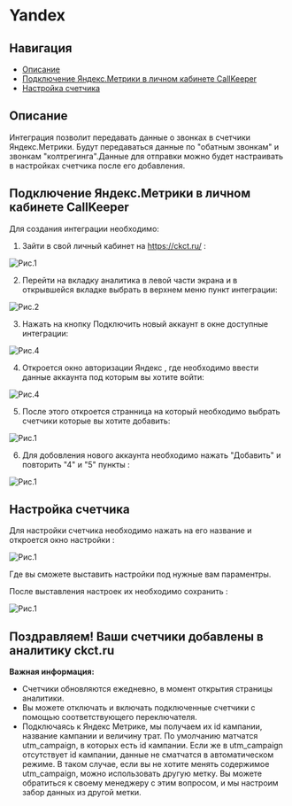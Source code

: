 # Yandex

## Навигация
* [Описание ](#Описание)
* [Подключение Яндекс.Метрики в личном кабинете CallKeeper](#Подключение-Яндекс.Метрики-в-личном-кабинете-CallKeeper)
* [Настройка счетчика ](#Настройка-счетчика)


## Описание

Интеграция позволит передавать данные о звонках в счетчики Яндекс.Метрики. Будут передаваться данные по "обатным звонкам" и звонкам "колтрегинга".Данные для отправки можно будет настраивать в настройках счетчика после его добавления.

## Подключение Яндекс.Метрики в личном кабинете CallKeeper

Для создания интеграции необходимо:

1. Зайти в свой личный кабинет на https://ckct.ru/ :

![Рис.1](images/LK_CT_1.jpg)

2. Перейти на вкладку аналитика в левой части экрана и в открывшейся вкладке выбрать в верхнем меню пункт интеграции:

![Рис.2](images/inter_1.jpg)

3. Нажать на кнопку Подключить новый аккаунт в окне доступные интеграции:

![Рис.4](images/add_akk_1.jpg)

4. Откроется окно авторизации Яндекс , где необходимо ввести данные аккаунта под которым вы хотите войти:

![Рис.4](images/login_1.jpg)

5. После этого откроется странница на который необходимо выбрать счетчики которые вы хотите добавить: 

![Рис.1](images/shetshik.png)

6. Для добовления нового аккаунта необходимо нажать "Добавить" и повторить "4" и "5" пункты :

![Рис.1](images/glavnai_1.png)

## Настройка счетчика

Для настройки счетчика необходимо нажать на его название и откроется окно настройки : 

![Рис.1](images/seting.png)

Где вы сможете выставить настройки под нужные вам параментры.

После выставления настроек их необходимо сохранить :

![Рис.1](images/save.png)


## Поздравляем! Ваши счетчики добавлены в аналитику ckct.ru

**Важная информация:**

* Счетчики обновляются ежедневно, в момент открытия страницы аналитики. 
* Вы можете отключать и включать подключенные счетчики с помощью соответствующего переключателя.
* Подключаясь к Яндекс Метрике, мы получаем их id кампании, название кампании и величину трат. По умолчанию матчатся utm_campaign, в которых есть id кампании.
Если же в utm_campaign отсутствует id кампании, данные не сматчатся в автоматическом режиме. В таком случае, если вы не хотите менять содержимое
utm_campaign, можно использовать другую метку. Вы можете обратиться к своему менеджеру с этим вопросом, и мы настроим забор данных из другой метки.
